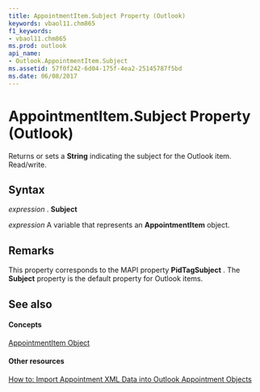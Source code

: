 ```yaml
---
title: AppointmentItem.Subject Property (Outlook)
keywords: vbaol11.chm865
f1_keywords:
- vbaol11.chm865
ms.prod: outlook
api_name:
- Outlook.AppointmentItem.Subject
ms.assetid: 57f0f242-6d04-175f-4ea2-25145787f5bd
ms.date: 06/08/2017
---
```



# AppointmentItem.Subject Property (Outlook)

Returns or sets a  **String** indicating the subject for the Outlook item. Read/write.


## Syntax

 _expression_ . **Subject**

 _expression_ A variable that represents an **AppointmentItem** object.


## Remarks

This property corresponds to the MAPI property  **PidTagSubject** . The **Subject** property is the default property for Outlook items.


## See also


#### Concepts


[AppointmentItem Object](Outlook.AppointmentItem.md)
#### Other resources


[How to: Import Appointment XML Data into Outlook Appointment Objects](http://msdn.microsoft.com/library/ecfd3849-877b-01ad-2b76-1a54e980f6e2%28Office.15%29.aspx)


